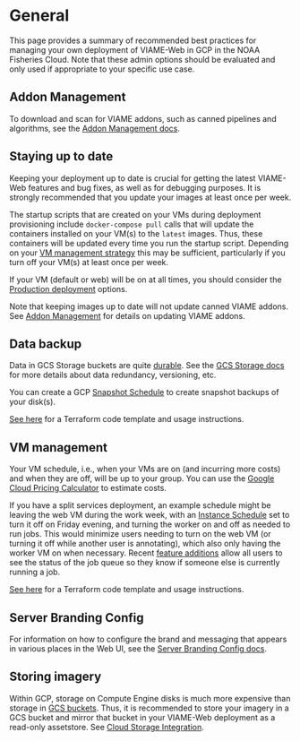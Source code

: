 # General

This page provides a summary of recommended best practices for managing your own deployment of VIAME-Web in GCP in the NOAA Fisheries Cloud. Note that these admin options should be evaluated and only used if appropriate to your specific use case.

## Addon Management

To download and scan for VIAME addons, such as canned pipelines and algorithms, see the [Addon Management docs](https://kitware.github.io/dive/Deployment-Docker-Compose/#addon-management).

## Staying up to date

Keeping your deployment up to date is crucial for getting the latest VIAME-Web features and bug fixes, as well as for debugging purposes. It is strongly recommended that you update your images at least once per week.

The startup scripts that are created on your VMs during deployment provisioning include `docker-compose pull` calls that will update the containers installed on your VM(s) to the `latest` images. Thus, these containers will be updated every time you run the startup script. Depending on your [VM management strategy](#vm-management) this may be sufficient, particularly if you turn off your VM(s) at least once per week.

If your VM (default or web) will be on at all times, you should consider the [Production deployment](https://kitware.github.io/dive/Deployment-Docker-Compose/#production-deployment) options.

Note that keeping images up to date will not update canned VIAME addons. See [Addon Management](#addon-management) for details on updating VIAME addons.

## Data backup

Data in GCS Storage buckets are quite [durable](https://cloud.google.com/blog/products/storage-data-transfer/understanding-cloud-storage-11-9s-durability-target). See the [GCS Storage docs](https://cloud.google.com/storage/docs) for more details about data redundancy, versioning, etc.

You can create a GCP [Snapshot Schedule](https://cloud.google.com/compute/docs/disks/scheduled-snapshots) to create snapshot backups of your disk(s). 

[See here](https://drive.google.com/file/d/17JZZZZtXxhGprYY3FbVZ2HzQXszaM3eO/view?usp=sharing) for a Terraform code template and usage instructions.

## VM management

Your VM schedule, i.e., when your VMs are on (and incurring more costs) and when they are off, will be up to your group. You can use the [Google Cloud Pricing Calculator](https://cloud.google.com/products/calculator) to estimate costs.

If you have a split services deployment, an example schedule might be leaving the web VM during the work week, with an [Instance Schedule](https://cloud.google.com/compute/docs/instances/schedule-instance-start-stop) set to turn it off on Friday evening, and turning the worker on and off as needed to run jobs. This would minimize users needing to turn on the web VM (or turning it off while another user is annotating), which also only having the worker VM on when necessary. Recent [feature additions](https://github.com/Kitware/dive/issues/1260) allow all users to see the status of the job queue so they know if someone else is currently running a job.

[See here](https://drive.google.com/file/d/17JZZZZtXxhGprYY3FbVZ2HzQXszaM3eO/view?usp=sharing) for a Terraform code template and usage instructions.

## Server Branding Config

For information on how to configure the brand and messaging that appears in various places in the Web UI, see the [Server Branding Config docs](https://kitware.github.io/dive/Deployment-Docker-Compose/#server-branding-config).

## Storing imagery

Within GCP, storage on Compute Engine disks is much more expensive than storage in [GCS buckets](https://cloud.google.com/storage/docs/introduction). Thus, it is recommended to store your imagery in a GCS bucket and mirror that bucket in your VIAME-Web deployment as a read-only assetstore. See [Cloud Storage Integration](admin-storage.md).

